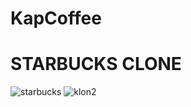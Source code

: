 # KapCoffee

<h1> STARBUCKS CLONE </h1>

![starbucks](https://user-images.githubusercontent.com/63202119/129030415-d5627a37-5b69-4189-a0f2-fe4de54d5c51.PNG)
![klon2](https://user-images.githubusercontent.com/63202119/129031384-f5641283-1420-4d5b-a70f-b946420a8d35.PNG)
